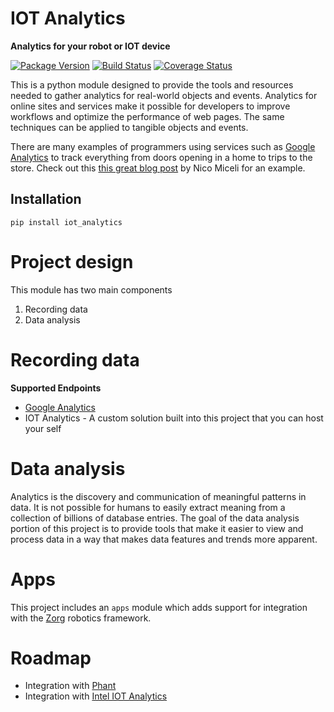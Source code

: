 # IOT Analytics

**Analytics for your robot or IOT device**

[![Package Version](https://img.shields.io/pypi/v/iot-analytics.svg)](https://pypi.python.org/pypi/iot-analytics/)
[![Build Status](https://travis-ci.org/gunthercox/iot-analytics.svg?branch=master)](https://travis-ci.org/gunthercox/iot-analytics)
[![Coverage Status](https://coveralls.io/repos/gunthercox/iot-analytics/badge.svg?branch=master&service=github)](https://coveralls.io/github/gunthercox/iot-analytics?branch=master)

This is a python module designed to provide the tools and resources needed to gather analytics for real-world objects and events. Analytics for online sites and services make it possible for developers to improve workflows and optimize the performance of web pages. The same techniques can be applied to tangible objects and events.

There are many examples of programmers using services such as [Google Analytics](https://analytics.google.com) to track everything from doors opening in a home to trips to the store. Check out this [this great blog post](http://nicomiceli.com/tracking-your-home-with-google-analytics/) by Nico Miceli for an example.

## Installation

```
pip install iot_analytics
```

# Project design
This module has two main components

1. Recording data
2. Data analysis

# Recording data

**Supported Endpoints**

- [Google Analytics](https://developers.google.com/analytics/devguides/collection/protocol/v1/devguide)
- IOT Analytics - A custom solution built into this project that you can host your self

# Data analysis

Analytics is the discovery and communication of meaningful patterns in data. It is not possible for humans to easily extract meaning from a collection of billions of database entries. The goal of the data analysis portion of this project is to provide tools that make it easier to view and process data in a way that makes data features and trends more apparent.

# Apps

This project includes an `apps` module which adds support for integration
with the [Zorg](https://github.com/zorg-framework/zorg) robotics framework.

# Roadmap
- Integration with [Phant](https://data.sparkfun.com)
- Integration with [Intel IOT Analytics](https://dashboard.us.enableiot.com)

